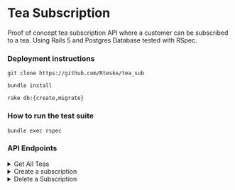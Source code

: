 # Tea Subscription

Proof of concept tea subscription API where a customer can be subscribed to a tea. Using Rails 5 and Postgres Database tested with RSpec.

### Deployment instructions

  ``` 
  git clone https://github.com/Rteske/tea_sub
  
  bundle install 
  
  rake db:{create,migrate}
  
  ```

### How to run the test suite

  ``` bundle exec rspec ```

### API Endpoints

<details>
  
  <summary>Get All Teas</summary>
  
  * Method: GET
  
  * Endpoint: /teas
  
```
  {
    data:
    [
      {
        id: integer,
        title: string,
        description: string,
        tempature: float,
        brew_time: integer,
        price_per_gram: float
      }
    ]
  }
```
  
</details>

<details>
  
  <summary>Create a subscription</summary>
  
  * Method: POST
  
  * Endpoint: /subscriptions
  
  * Body: Raw JSON Format { "customer_id": 1, "tea_id": 1, "amount": 2 } 
  
```
{
    "data": {
        "id": integer,
        "title": string,
        "price": float,
        "status": integer,
        "frequency": sting(timestamp),
        "customer_id": integer,
        "tea_id": integer,
        "created_at": timestamp,
        "updated_at": timestamp,
        "amount": integer
    }
}
```
  
</details>

<details>
  
  <summary>Delete a Subscription</summary>
  
  * Method: DELETE
  
  * Endpoint: /subscriptions/:id
  
  * Response: 204 No Content
  
</details>
